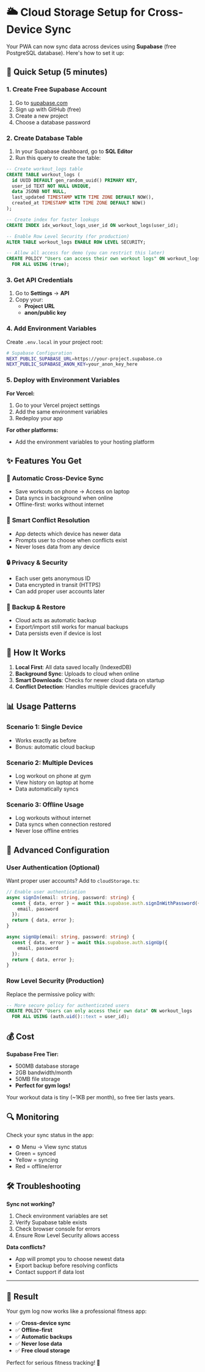 # 🌥️ Cloud Storage Setup for Cross-Device Sync

Your PWA can now sync data across devices using **Supabase** (free PostgreSQL database). Here's how to set it up:

## 🚀 Quick Setup (5 minutes)

### 1. Create Free Supabase Account
1. Go to [supabase.com](https://supabase.com)
2. Sign up with GitHub (free)
3. Create a new project
4. Choose a database password

### 2. Create Database Table
1. In your Supabase dashboard, go to **SQL Editor**
2. Run this query to create the table:

```sql
-- Create workout_logs table
CREATE TABLE workout_logs (
  id UUID DEFAULT gen_random_uuid() PRIMARY KEY,
  user_id TEXT NOT NULL UNIQUE,
  data JSONB NOT NULL,
  last_updated TIMESTAMP WITH TIME ZONE DEFAULT NOW(),
  created_at TIMESTAMP WITH TIME ZONE DEFAULT NOW()
);

-- Create index for faster lookups
CREATE INDEX idx_workout_logs_user_id ON workout_logs(user_id);

-- Enable Row Level Security (for production)
ALTER TABLE workout_logs ENABLE ROW LEVEL SECURITY;

-- Allow all access for demo (you can restrict this later)
CREATE POLICY "Users can access their own workout logs" ON workout_logs
  FOR ALL USING (true);
```

### 3. Get API Credentials
1. Go to **Settings** → **API**
2. Copy your:
   - **Project URL** 
   - **anon/public key**

### 4. Add Environment Variables
Create `.env.local` in your project root:

```bash
# Supabase Configuration
NEXT_PUBLIC_SUPABASE_URL=https://your-project.supabase.co
NEXT_PUBLIC_SUPABASE_ANON_KEY=your_anon_key_here
```

### 5. Deploy with Environment Variables

**For Vercel:**
1. Go to your Vercel project settings
2. Add the same environment variables
3. Redeploy your app

**For other platforms:**
- Add the environment variables to your hosting platform

## ✨ Features You Get

### 🔄 **Automatic Cross-Device Sync**
- Save workouts on phone → Access on laptop
- Data syncs in background when online
- Offline-first: works without internet

### 📱 **Smart Conflict Resolution**
- App detects which device has newer data
- Prompts user to choose when conflicts exist
- Never loses data from any device

### 🔒 **Privacy & Security**
- Each user gets anonymous ID
- Data encrypted in transit (HTTPS)
- Can add proper user accounts later

### 💾 **Backup & Restore**
- Cloud acts as automatic backup
- Export/import still works for manual backups
- Data persists even if device is lost

## 🎯 How It Works

1. **Local First**: All data saved locally (IndexedDB)
2. **Background Sync**: Uploads to cloud when online
3. **Smart Downloads**: Checks for newer cloud data on startup
4. **Conflict Detection**: Handles multiple devices gracefully

## 📊 Usage Patterns

### Scenario 1: Single Device
- Works exactly as before
- Bonus: automatic cloud backup

### Scenario 2: Multiple Devices
- Log workout on phone at gym
- View history on laptop at home
- Data automatically syncs

### Scenario 3: Offline Usage
- Log workouts without internet
- Data syncs when connection restored
- Never lose offline entries

## 🔧 Advanced Configuration

### User Authentication (Optional)
Want proper user accounts? Add to `cloudStorage.ts`:

```typescript
// Enable user authentication
async signIn(email: string, password: string) {
  const { data, error } = await this.supabase.auth.signInWithPassword({
    email, password
  });
  return { data, error };
}

async signUp(email: string, password: string) {
  const { data, error } = await this.supabase.auth.signUp({
    email, password
  });
  return { data, error };
}
```

### Row Level Security (Production)
Replace the permissive policy with:

```sql
-- More secure policy for authenticated users
CREATE POLICY "Users can only access their own data" ON workout_logs
  FOR ALL USING (auth.uid()::text = user_id);
```

## 💰 Cost

**Supabase Free Tier:**
- 500MB database storage
- 2GB bandwidth/month  
- 50MB file storage
- **Perfect for gym logs!**

Your workout data is tiny (~1KB per month), so free tier lasts years.

## 🔍 Monitoring

Check your sync status in the app:
- ⚙️ Menu → View sync status
- Green = synced
- Yellow = syncing
- Red = offline/error

## 🛠️ Troubleshooting

**Sync not working?**
1. Check environment variables are set
2. Verify Supabase table exists  
3. Check browser console for errors
4. Ensure Row Level Security allows access

**Data conflicts?**
- App will prompt you to choose newest data
- Export backup before resolving conflicts
- Contact support if data lost

---

## 🎉 Result

Your gym log now works like a professional fitness app:
- ✅ **Cross-device sync**
- ✅ **Offline-first** 
- ✅ **Automatic backups**
- ✅ **Never lose data**
- ✅ **Free cloud storage**

Perfect for serious fitness tracking! 💪 